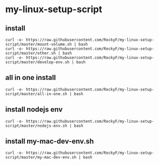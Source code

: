 # my-linux-setup-script

## install
```
curl -o- https://raw.githubusercontent.com/RockyF/my-linux-setup-script/master/mount-volume.sh | bash
curl -o- https://raw.githubusercontent.com/RockyF/my-linux-setup-script/master/other.sh | bash
curl -o- https://raw.githubusercontent.com/RockyF/my-linux-setup-script/master/develop-env.sh | bash
```
## all in one install
```
curl -o- https://raw.githubusercontent.com/RockyF/my-linux-setup-script/master/all-in-one.sh | bash
```

## install nodejs env
```
curl -o- https://raw.githubusercontent.com/RockyF/my-linux-setup-script/master/nodejs-env.sh | bash
```

## install my-mac-dev-env.sh
```
curl -o- https://raw.githubusercontent.com/RockyF/my-linux-setup-script/master/my-mac-dev-env.sh | bash
```
